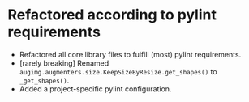 # Refactored according to pylint requirements

* Refactored all core library files to fulfill (most) pylint requirements.
* [rarely breaking] Renamed
  `augimg.augmenters.size.KeepSizeByResize.get_shapes()` to `_get_shapes()`.
* Added a project-specific pylint configuration.
